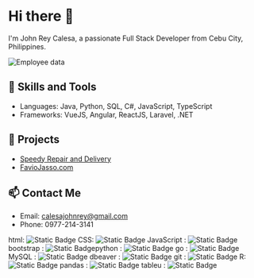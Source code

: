 # Hi there 👋
I'm John Rey Calesa, a passionate Full Stack Developer from Cebu City, Philippines.

![Employee data](http://imageurl "Employee Data title")

## 🚀 Skills and Tools
- Languages: Java, Python, SQL, C#, JavaScript, TypeScript
- Frameworks: VueJS, Angular, ReactJS, Laravel, .NET

## 🌟 Projects
- [Speedy Repair and Delivery](https://github.com/yourproject)
- [FavioJasso.com](https://github.com/yourproject)

## 📫 Contact Me
- Email: calesajohnrey@gmail.com
- Phone: 0977-214-3141

html: ![Static Badge](https://img.shields.io/badge/build-gray?style=flat&logo=html5&logoColor=%23ffffff)
CSS: ![Static Badge](https://img.shields.io/badge/build-gray?style=flat&logo=css3&logoColor=%23ffffff)
JavaScript : ![Static Badge](https://img.shields.io/badge/build-gray?style=flat&logo=javascript&logoColor=%23ffffff)
bootstrap : ![Static Badge](https://img.shields.io/badge/build-gray?style=flat&logo=bootstrap&logoColor=%23ffffff)python : ![Static Badge](https://img.shields.io/badge/build-gray?style=flat&logo=python&logoColor=%233776AB)
go : ![Static Badge](https://img.shields.io/badge/build-gray?style=flat&logo=python&logoColor=%23ffffff)
MySQL : ![Static Badge](https://img.shields.io/badge/build-gray?style=flat&logo=mysql&logoColor=%23ffffff)
dbeaver : ![Static Badge](https://img.shields.io/badge/build-gray?style=flat&logo=dbeaver&logoColor=%23ffffff)
git : ![Static Badge](https://img.shields.io/badge/build-gray?style=flat&logo=git&logoColor=%23ffffff)
R: ![Static Badge](https://img.shields.io/badge/build-gray?style=flat&logo=r&logoColor=%23ffffff)
pandas : ![Static Badge](https://img.shields.io/badge/build-gray?style=flat&logo=pandas&logoColor=%23ffffff)
tableu : ![Static Badge](https://img.shields.io/badge/build-gray?style=flat&logo=tableau&logoColor=%23ffffff)
